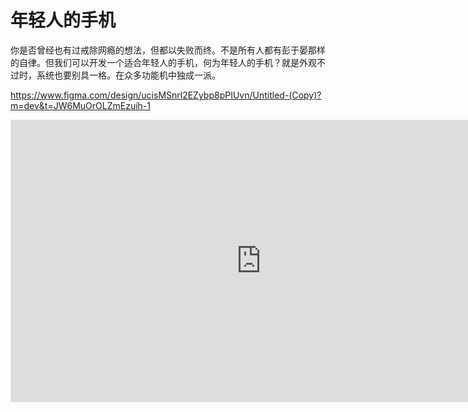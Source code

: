 # 年轻人的手机
你是否曾经也有过戒除网瘾的想法，但都以失败而终。不是所有人都有彭于晏那样的自律。但我们可以开发一个适合年轻人的手机，何为年轻人的手机？就是外观不过时，系统也要别具一格。在众多功能机中独成一派。

https://www.figma.com/design/ucisMSnrl2EZybp8pPIUvn/Untitled-(Copy)?m=dev&t=JW6MuOrOLZmEzuih-1

<iframe style="border: 1px solid rgba(0, 0, 0, 0.1);" width="800" height="450" src="https://embed.figma.com/design/ucisMSnrl2EZybp8pPIUvn/Untitled-(Copy)?embed-host=share" allowfullscreen></iframe>

